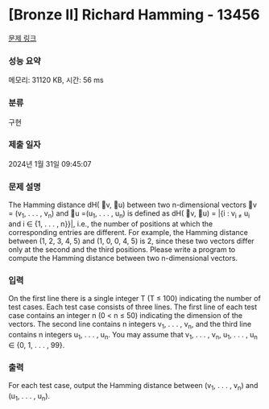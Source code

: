 # [Bronze II] Richard Hamming - 13456 

[문제 링크](https://www.acmicpc.net/problem/13456) 

### 성능 요약

메모리: 31120 KB, 시간: 56 ms

### 분류

구현

### 제출 일자

2024년 1월 31일 09:45:07

### 문제 설명

<p>The Hamming distance dH( ⃗v, ⃗u) between two n-dimensional vectors ⃗v = (v<sub>1</sub>, . . . , v<sub>n</sub>) and ⃗u =(u<sub>1</sub>, . . . , u<sub>n</sub>) is defined as dH( ⃗v, ⃗u) = |{i : v<sub>i ≠</sub> u<sub>i</sub> and i ∈ {1, . . . , n}}|, i.e., the number of positions at which the corresponding entries are different. For example, the Hamming distance between (1, 2, 3, 4, 5) and (1, 0, 0, 4, 5) is 2, since these two vectors differ only at the second and the third positions. Please write a program to compute the Hamming distance between two n-dimensional vectors.</p>

### 입력 

 <p>On the first line there is a single integer T (T ≤ 100) indicating the number of test cases. Each test case consists of three lines. The first line of each test case contains an integer n (0 < n ≤ 50) indicating the dimension of the vectors. The second line contains n integers v<sub>1</sub>, . . . , v<sub>n</sub>, and the third line contains n integers u<sub>1</sub>, . . . , u<sub>n</sub>. You may assume that v<sub>1</sub>, . . . , v<sub>n</sub>, u<sub>1</sub>, . . . , u<sub>n</sub> ∈ {0, 1, . . . , 99}.</p>

### 출력 

 <p>For each test case, output the Hamming distance between (v<sub>1</sub>, . . . , v<sub>n</sub>) and (u<sub>1</sub>, . . . , u<sub>n</sub>).</p>

